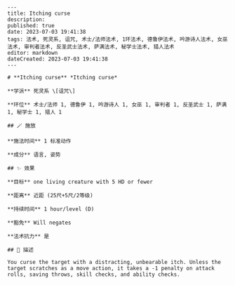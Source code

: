 
    ---
    title: Itching curse
    description: 
    published: true
    date: 2023-07-03 19:41:38
    tags: 法术, 死灵系, 诅咒, 术士/法师法术, 1环法术, 德鲁伊法术, 吟游诗人法术, 女巫法术, 审判者法术, 反圣武士法术, 萨满法术, 秘学士法术, 猎人法术
    editor: markdown
    dateCreated: 2023-07-03 19:41:38
    ---

    # **Itching curse** *Itching curse*

    **学派** 死灵系 \[诅咒\] 

    **环位** 术士/法师 1, 德鲁伊 1, 吟游诗人 1, 女巫 1, 审判者 1, 反圣武士 1, 萨满 1, 秘学士 1, 猎人 1

    ## 🪄 施放

    **施法时间** 1 标准动作

    **成分** 语言, 姿势

    ## ✨ 效果 

    **目标** one living creature with 5 HD or fewer 

    **距离** 近距 (25尺+5尺/2等级)  

    **持续时间** 1 hour/level (D) 

    **豁免** Will negates

    **法术抗力** 是

    ## 📖 描述

    You curse the target with a distracting, unbearable itch. Unless the target scratches as a move action, it takes a -1 penalty on attack rolls, saving throws, skill checks, and ability checks.
    